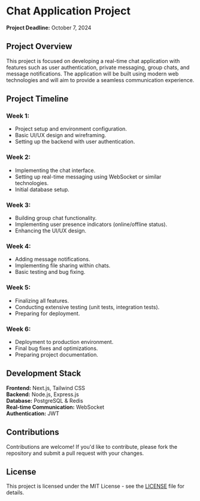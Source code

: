 # Chat Application Project

**Project Deadline:** October 7, 2024

## Project Overview

This project is focused on developing a real-time chat application with features such as user authentication, private messaging, group chats, and message notifications. The application will be built using modern web technologies and will aim to provide a seamless communication experience.

## Project Timeline

### Week 1:
- Project setup and environment configuration.
- Basic UI/UX design and wireframing.
- Setting up the backend with user authentication.

### Week 2:
- Implementing the chat interface.
- Setting up real-time messaging using WebSocket or similar technologies.
- Initial database setup.

### Week 3:
- Building group chat functionality.
- Implementing user presence indicators (online/offline status).
- Enhancing the UI/UX design.

### Week 4:
- Adding message notifications.
- Implementing file sharing within chats.
- Basic testing and bug fixing.

### Week 5:
- Finalizing all features.
- Conducting extensive testing (unit tests, integration tests).
- Preparing for deployment.

### Week 6:
- Deployment to production environment.
- Final bug fixes and optimizations.
- Preparing project documentation.

## Development Stack

**Frontend:** Next.js, Tailwind CSS  
**Backend:** Node.js, Express.js  
**Database:** PostgreSQL & Redis  
**Real-time Communication:** WebSocket  
**Authentication:** JWT

## Contributions

Contributions are welcome! If you'd like to contribute, please fork the repository and submit a pull request with your changes.

## License

This project is licensed under the MIT License - see the [LICENSE](LICENSE) file for details.
